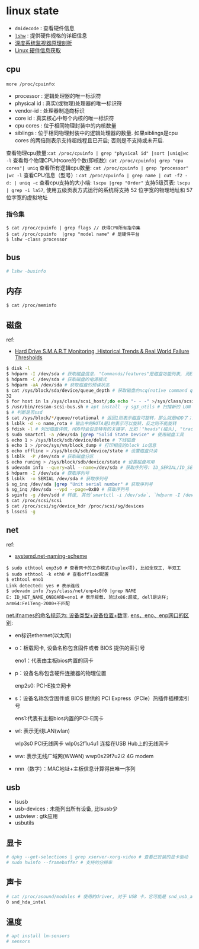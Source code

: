 # linux state
- `dmidecode` : 查看硬件信息
- [`lshw`](https://linux.cn/article-11194-1.html) : 提供硬件规格的详细信息
- [深度系统监视器原理剖析](https://manateelazycat.github.io/deepin/2017/07/22/deepin-system-monitor.html)
- [Linux 硬件信息获取](https://segmentfault.com/a/1190000019123764)

## cpu
`more /proc/cpuinfo`:
- processor : 逻辑处理器的唯一标识符
- physical id : 真实(或物理)处理器的唯一标识符
- vendor-id : 处理器制造商标识
- core id : 真实核心中每个内核的唯一标识符
- cpu cores : 位于相同物理封装中的内核数量
- siblings : 位于相同物理封装中的逻辑处理器的数量. 如果siblings是cpu cores 的两倍则表示支持超线程且已开启; 否则是不支持或未开启.

查看物理cpu数量:`cat /proc/cpuinfo | grep "physical id" |sort |uniq|wc -l`
查看每个物理CPU中core的个数(即核数): `cat /proc/cpuinfo| grep "cpu cores"| uniq`
查看所有逻辑cpu数量: `cat /proc/cpuinfo | grep "processor" |wc -l`
查看CPU信息（型号）: `cat /proc/cpuinfo | grep name | cut -f2 -d: | uniq -c`
查看cpu支持的大小端: `lscpu |grep "Order"`
支持5级页表: `lscpu | grep -i la57`, 使用五级页表方式运行的系统将支持 52 位字宽的物理地址和 57 位字宽的虚拟地址

### 指令集
```
$ cat /proc/cpuinfo | grep flags // 获得CPU所有指令集
$ cat /proc/cpuinfo  |grep "model name" # 是硬件平台
$ lshw -class processor
```

## bus
```bash
# lshw -businfo
```

## 内存
```bash
$ cat /proc/meminfo
```

## 磁盘
ref:
- [Hard Drive S.M.A.R.T Monitoring, Historical Trends & Real World Failure Thresholds](https://github.com/AnalogJ/scrutiny)

```bash
$ disk -l
$ hdparm -I /dev/sda # 获取磁盘信息. "Commands/features"是磁盘功能列表, 而Enabled列中有"*"前缀的该磁盘支持的功能. 通过该命令也可设置磁盘的电源模式(省电设置)
$ hdparm -C /dev/sda # 获取磁盘的电源模式
$ hdparm -aA /dev/sda # 获取磁盘的预读状态
$ cat /sys/block/sda/device/queue_depth # 获取磁盘的ncq(native command queuing)
32
$ for host in ls /sys/class/scsi_host/;do echo "- - -" >/sys/class/scsi_host/${host}/scan; done # 扫描新的 LUN 和 SCSI 磁盘
$ /usr/bin/rescan-scsi-bus.sh # apt install -y sg3_utils # 扫描新的 LUN 和 SCSI 磁盘
$ # 判断是否ssd
$ cat /sys/block/*/queue/rotational # 返回1则表示磁盘可旋转，那么就是HDD了；反之，如果返回0，则表示磁盘不可以旋转，那么就有可能是SSD了
$ lsblk -d -o name,rota # 输出中的ROTA是1的表示可以旋转，反之则不能旋转
$ fdisk -l # 列出磁盘详情, HDD时会包含特有的关键字，比如："heads"(磁头), "track"(磁道)和"cylinders"(柱面)
$ sudo smartctl -a /dev/sda |grep "Solid State Device" # 使用磁盘工具
$ echo 1 > /sys/block/sdb/device/delete # 下线磁盘
$ echo 1 > /proc/sys/vm/block_dump # 打印相应的block io信息
$ echo offline > /sys/block/sdb/device/state # 设置磁盘只读
$ lsblk  -P /dev/sda # 获取磁盘分区
$ echo runing > /sys/block/sdb/device/state # 设置磁盘可用
$ udevadm info --query=all --name=/dev/sda # 获取序列号: ID_SERIAL/ID_SERIAL_SHORT, **推荐**
$ hdparm -I /dev/sda # 获取序列号
$ lsblk  -o SERIAL /dev/sda # 获取序列号
$ sg_inq /dev/sda |grep "Unit serial number" # 获取序列号
$ sg_inq /dev/sda --vpd --page=0x80 # 获取序列号
$ sginfo -g /dev/sdd # 转速, 其他`smartctl -i /dev/sda`, `hdparm -I /dev/sda | grep Rotation`
$ cat /proc/scsi/scsi
$ cat /proc/scsi/sg/device_hdr /proc/scsi/sg/devices
$ lsscsi -g
```

## net
ref:
- [systemd.net-naming-scheme](https://man7.org/linux/man-pages/man7/systemd.net-naming-scheme.7.html)

```
$ sudo ethtool enp3s0 # 查看网卡的工作模式(Duplex项), 比如全双工, 半双工
$ sudo ethtool -k eth0 # 查看offload配置
$ ethtool eno1
Link detected: yes # 表示连线
$ udevadm info /sys/class/net/enp4s0f0 |grep NAME
E: ID_NET_NAME_ONBOARD=eno1 # 表示板载. 验过x86:超威, dell是这样; arm64:FeiTeng-2000+不匹配
```

[net.ifnames的命名规范为:   设备类型+设备位置+数字](https://access.redhat.com/documentation/zh-cn/red_hat_enterprise_linux/9/html/configuring_and_managing_networking/consistent-network-interface-device-naming_configuring-and-managing-networking).
[ens、eno、enp网口的区别](https://access.redhat.com/documentation/zh-cn/red_hat_enterprise_linux/9/html/configuring_and_managing_networking/predictable-network-interface-device-names-on-the-x86_64-platform-explained_consistent-network-interface-device-naming):
- en标识ethernet(以太网)
- o：板载网卡, 设备名称包含固件或者 BIOS 提供的索引号

	eno1：代表由主板bios内置的网卡
- p：设备名称包含硬件连接器的物理位置

	enp2s0: PCI-E独立网卡
- s：设备名称包含固件或 BIOS 提供的 PCI Express（PCIe）热插件插槽索引号

	ens1:代表有主板bios内置的PCI-E网卡
- wl: 表示无线LAN(wlan)

	wlp3s0  PCI无线网卡
	wlp0s2f1u4u1   连接在USB Hub上的无线网卡
- ww: 表示无线广域网(WWAN)
	wwp0s29f7u2i2   4G modem
- nnn（数字）：MAC地址+主板信息计算得出唯一序列

## usb
- lsusb
- usb-devices : 未能列出所有设备, 比lsusb少
- usbview : gtk应用
- usbutils

## 显卡
```bash
# dpkg --get-selections | grep xserver-xorg-video # 查看已安装的显卡驱动
# sudo hwinfo --framebuffer # 支持的分辨率
```

## 声卡
```bash
# cat /proc/asound/modules # 使用的driver, 对于 USB 卡，它可能是 snd_usb_audio
0 snd_hda_intel
```

## 温度
```bash
# apt install lm-sensors
# sensors
```
